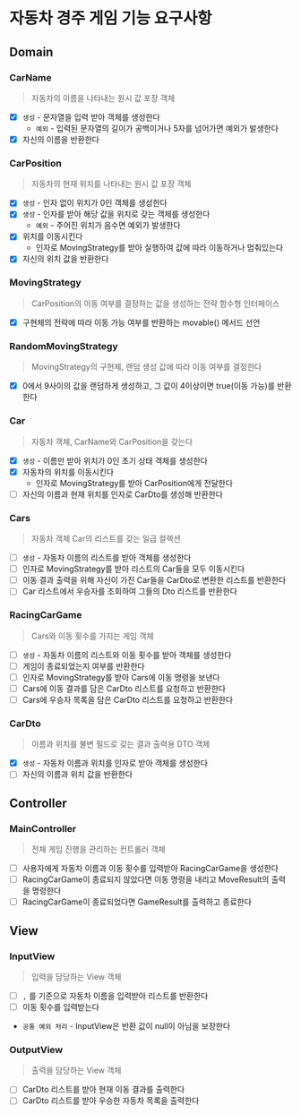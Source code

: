 # 자동차 경주 게임 기능 요구사항

## Domain
### CarName
> 자동차의 이름을 나타내는 원시 값 포장 객체
- [x] `생성` - 문자열을 입력 받아 객체를 생성한다 
  - `예외` - 입력된 문자열의 길이가 공백이거나 5자를 넘어가면 예외가 발생한다
- [x] 자신의 이름을 반환한다

### CarPosition
> 자동차의 현재 위치를 나타내는 원시 값 포장 객체
- [x] `생성` - 인자 없이 위치가 0인 객체를 생성한다
- [x] `생성` - 인자를 받아 해당 값을 위치로 갖는 객체를 생성한다
  - `예외` - 주어진 위치가 음수면 예외가 발생한다
- [x] 위치를 이동시킨다
  - 인자로 MovingStrategy를 받아 실행하여 값에 따라 이동하거나 멈춰있는다
- [x] 자신의 위치 값을 반환한다

### MovingStrategy
> CarPosition의 이동 여부를 결정하는 값을 생성하는 전략 함수형 인터페이스
- [x] 구현체의 전략에 따라 이동 가능 여부를 반환하는 movable() 메서드 선언

### RandomMovingStrategy
> MovingStrategy의 구현체, 랜덤 생성 값에 따라 이동 여부를 결정한다
- [x] 0에서 9사이의 값을 랜덤하게 생성하고, 그 값이 4이상이면 true(이동 가능)를 반환한다

### Car
> 자동차 객체, CarName와 CarPosition을 갖는다
- [x] `생성` - 이름만 받아 위치가 0인 초기 상태 객체를 생성한다
- [x] 자동차의 위치를 이동시킨다
  - 인자로 MovingStrategy를 받아 CarPosition에게 전달한다
- [ ] 자신의 이름과 현재 위치를 인자로 CarDto를 생성해 반환한다

### Cars
> 자동차 객체 Car의 리스트를 갖는 일급 컬렉션
- [ ] `생성` - 자동차 이름의 리스트를 받아 객체를 생성한다
- [ ] 인자로 MovingStrategy를 받아 리스트의 Car들을 모두 이동시킨다
- [ ] 이동 결과 출력을 위해 자신이 가진 Car들을 CarDto로 변환한 리스트를 반환한다
- [ ] Car 리스트에서 우승자를 조회하여 그들의 Dto 리스트를 반환한다

### RacingCarGame
> Cars와 이동 횟수를 가지는 게임 객체
- [ ] `생성` - 자동차 이름의 리스트와 이동 횟수를 받아 객체를 생성한다
- [ ] 게임이 종료되었는지 여부를 반환한다
- [ ] 인자로 MovingStrategy를 받아 Cars에 이동 명령을 보낸다
- [ ] Cars에 이동 결과를 담은 CarDto 리스트를 요청하고 반환한다
- [ ] Cars에 우승자 목록을 담은 CarDto 리스트를 요청하고 반환한다

### CarDto
> 이름과 위치를 불변 필드로 갖는 결과 출력용 DTO 객체
- [x] `생성` - 자동차 이름과 위치를 인자로 받아 객체를 생성한다
- [ ] 자신의 이름과 위치 값을 반환한다

## Controller
### MainController
> 전체 게임 진행을 관리하는 컨트롤러 객체
- [ ] 사용자에게 자동차 이름과 이동 횟수를 입력받아 RacingCarGame을 생성한다
- [ ] RacingCarGame이 종료되지 않았다면 이동 명령을 내리고 MoveResult의 출력을 명령한다
- [ ] RacingCarGame이 종료되었다면 GameResult를 출력하고 종료한다

## View
### InputView
> 입력을 담당하는 View 객체
- [ ] `,` 를 기준으로 자동차 이름을 입력받아 리스트를 반환한다
- [ ] 이동 횟수를 입력받는다
- `공통 예외 처리` - InputView은 반환 값이 null이 아님을 보장한다

### OutputView
> 출력을 담당하는 View 객체
- [ ] CarDto 리스트를 받아 현재 이동 결과를 출력한다
- [ ] CarDto 리스트를 받아 우승한 자동차 목록을 출력한다
